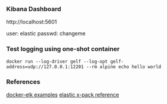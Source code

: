 ### Kibana Dashboard

http://localhost:5601

user: elastic
passwd: changeme

### Test logging using one-shot container

```shell
docker run --log-driver gelf --log-opt gelf-address=udp://127.0.0.1:12201 --rm alpine echo hello world
```

### References
[docker-elk examples](https://github.com/deviantony/docker-elk/tree/x-pack)
[elastic x-pack reference](https://www.elastic.co/guide/en/x-pack/current/xpack-introduction.html)
